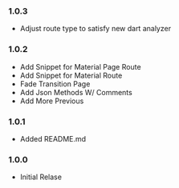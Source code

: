 ### 1.0.3
- Adjust route type to satisfy new dart analyzer

### 1.0.2
- Add Snippet for Material Page Route
- Add Snippet for Material Route
- Fade Transition Page
- Add Json Methods W/ Comments
- Add More Previous

### 1.0.1
- Added README.md

### 1.0.0
- Initial Relase
